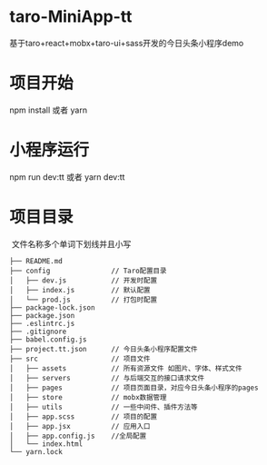 # taro-MiniApp-tt
基于taro+react+mobx+taro-ui+sass开发的今日头条小程序demo

# 项目开始 
npm install 或者 yarn
# 小程序运行
npm run dev:tt 或者 yarn dev:tt
# 项目目录

​	文件名称多个单词下划线并且小写

```
├── README.md
├── config               // Taro配置目录
│   ├── dev.js           // 开发时配置
│   ├── index.js         // 默认配置
│   └── prod.js          // 打包时配置    
├── package-lock.json
├── package.json
├── .eslintrc.js
├── .gitignore
├── babel.config.js
├── project.tt.json      // 今日头条小程序配置文件
├── src                  // 项目文件
│   ├── assets           // 所有资源文件 如图片、字体、样式文件
│   ├── servers          // 与后端交互的接口请求文件
│   ├── pages            // 项目页面目录，对应今日头条小程序的pages
│   ├── store            // mobx数据管理
│   ├── utils            // 一些中间件、插件方法等
│   ├── app.scss         // 项目的配置
│   ├── app.jsx          // 应用入口
│   ├── app.config.js    //全局配置
│   └── index.html    
└── yarn.lock
```

